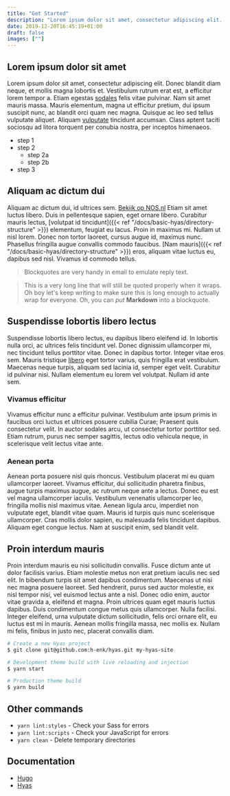 ```yaml
---
title: "Get Started"
description: "Lorem ipsum dolor sit amet, consectetur adipiscing elit. Donec blandit diam neque, et mollis magna lobortis et. Vestibulum rutrum erat est, a efficitur lorem tempor a."
date: 2019-12-20T16:45:19+01:00
draft: false
images: [""]
---
```


## Lorem ipsum dolor sit amet
Lorem ipsum dolor sit amet, consectetur adipiscing elit. Donec blandit diam neque, et mollis magna lobortis et. Vestibulum rutrum erat est, a efficitur lorem tempor a. Etiam egestas [sodales]() felis vitae pulvinar. Nam sit amet mauris massa. Mauris elementum, magna ut efficitur pretium, dui ipsum suscipit nunc, ac blandit orci quam nec magna. Quisque ac leo sed tellus vulputate aliquet. Aliquam [vulputate]() tincidunt accumsan. Class aptent taciti sociosqu ad litora torquent per conubia nostra, per inceptos himenaeos.

- step 1
- step 2
  - step 2a
  - step 2b
- step 3

## Aliquam ac dictum dui
Aliquam ac dictum dui, id ultrices sem. [Bekijk op NOS.nl](https://nos.nl/) Etiam sit amet luctus libero. Duis in pellentesque sapien, eget ornare libero. Curabitur mauris lectus, [volutpat id tincidunt]({{< ref "/docs/basic-hyas/directory-structure" >}}) elementum, feugiat eu lacus. Proin in maximus mi. Nullam ut nisl lorem. Donec non tortor laoreet, cursus augue id, maximus nunc. Phasellus fringilla augue convallis commodo faucibus. [Nam mauris]({{< ref "/docs/basic-hyas/directory-structure" >}}) eros, aliquam vitae luctus eu, dapibus sed nisl. Vivamus id commodo tellus.

> Blockquotes are very handy in email to emulate reply text.

> This is a very long line that will still be quoted properly when it wraps. Oh boy let's keep writing to make sure this is long enough to actually wrap for everyone. Oh, you can *put* **Markdown** into a blockquote. 

## Suspendisse lobortis libero lectus
Suspendisse lobortis libero lectus, eu dapibus libero eleifend id. In lobortis nulla orci, ac ultrices felis tincidunt vel. Donec dignissim ullamcorper mi, nec tincidunt tellus porttitor vitae. Donec in dapibus tortor. Integer vitae eros sem. Mauris tristique [libero](https://gethyas.com/) eget tortor varius, quis fringilla erat vestibulum. Maecenas neque turpis, aliquam sed lacinia id, semper eget velit. Curabitur id pulvinar nisi. Nullam elementum eu lorem vel volutpat. Nullam id ante sem.

### Vivamus efficitur
Vivamus efficitur nunc a efficitur pulvinar. Vestibulum ante ipsum primis in faucibus orci luctus et ultrices posuere cubilia Curae; Praesent quis consectetur velit. In auctor sodales arcu, ut consectetur tortor porttitor sed. Etiam rutrum, purus nec semper sagittis, lectus odio vehicula neque, in scelerisque velit lectus vitae ante.

### Aenean porta
Aenean porta posuere nisl quis rhoncus. Vestibulum placerat mi eu quam ullamcorper laoreet. Vivamus efficitur, dui sollicitudin pharetra finibus, augue turpis maximus augue, ac rutrum neque ante a lectus. Donec eu est vel magna ullamcorper iaculis. Vestibulum venenatis ullamcorper leo, fringilla mollis nisl maximus vitae. Aenean ligula arcu, imperdiet non vulputate eget, blandit vitae quam. Mauris id turpis quis nunc scelerisque ullamcorper. Cras mollis dolor sapien, eu malesuada felis tincidunt dapibus. Aliquam eget congue lectus. Nam at suscipit enim, sed blandit velit.

## Proin interdum mauris
Proin interdum mauris eu nisi sollicitudin convallis. Fusce dictum ante ut dolor facilisis varius. Etiam molestie metus non erat pretium iaculis nec sed elit. In bibendum turpis sit amet dapibus condimentum. Maecenas ut nisi nec magna posuere laoreet. Sed hendrerit, purus sed auctor molestie, ex nisl tempor nisi, vel euismod lectus ante a nisl. Donec odio enim, auctor vitae gravida a, eleifend et magna. Proin ultrices quam eget mauris luctus dapibus. Duis condimentum congue metus quis ullamcorper. Nulla facilisi. Integer eleifend, urna vulputate dictum sollicitudin, felis orci ornare elit, eu luctus est mi in mauris. Aenean mollis fringilla massa, nec mollis ex. Nullam mi felis, finibus in justo nec, placerat convallis diam.

```bash
# Create a new Hyas project
$ git clone git@github.com:h-enk/hyas.git my-hyas-site

# Development theme build with live reloading and injection
$ yarn start

# Production theme build
$ yarn build
```

## Other commands

- `yarn lint:styles` - Check your Sass for errors
- `yarn lint:scripts` -  Check your JavaScript for errors
- `yarn clean` -  Delete temporary directories


## Documentation

- [Hugo](https://gohugo.io/documentation/)
- [Hyas](https://github.com/h-enk/hyas)

